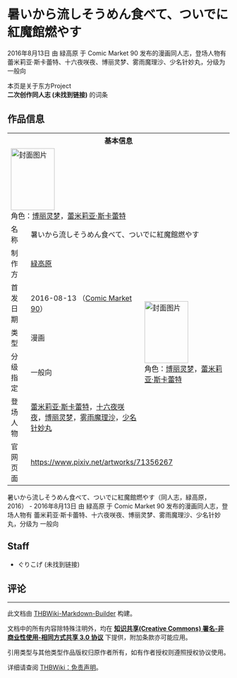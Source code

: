 # 暑いから流しそうめん食べて、ついでに紅魔館燃やす

<!-- source html: G:\repos\THBWiki-Markdown-Builder\THBWikiMarkdown\Temp\main\0\03\ns0%3A%E6%9A%91%E3%81%84%E3%81%8B%E3%82%89%E6%B5%81%E3%81%97%E3%81%9D%E3%81%86%E3%82%81%E3%82%93%E9%A3%9F%E3%81%B9%E3%81%A6%E3%80%81%E3%81%A4%E3%81%84%E3%81%A7%E3%81%AB%E7%B4%85%E9%AD%94%E9%A4%A8%E7%87%83%E3%82%84%E3%81%99.html -->

2016年8月13日 由 緑高原 于 Comic Market 90 发布的漫画同人志，登场人物有 蕾米莉亚·斯卡蕾特、十六夜咲夜、博丽灵梦、雾雨魔理沙、少名针妙丸，分级为 一般向

本页是关于东方Project  
 **二次创作同人志 (未找到链接)** 的词条

## 作品信息

<table><tbody><tr><th colspan="3">基本信息</th></tr><tr><td class="cover-artwork-mobile" colspan="2"><a href="./文件-暑いから流しそうめん食べて、ついでに紅魔館燃やす封面.jpg.md" class="image" title="封面图片"><img alt="封面图片" src="https://upload.thwiki.cc/thumb/f/fc/%E6%9A%91%E3%81%84%E3%81%8B%E3%82%89%E6%B5%81%E3%81%97%E3%81%9D%E3%81%86%E3%82%81%E3%82%93%E9%A3%9F%E3%81%B9%E3%81%A6%E3%80%81%E3%81%A4%E3%81%84%E3%81%A7%E3%81%AB%E7%B4%85%E9%AD%94%E9%A4%A8%E7%87%83%E3%82%84%E3%81%99%E5%B0%81%E9%9D%A2.jpg/99px-%E6%9A%91%E3%81%84%E3%81%8B%E3%82%89%E6%B5%81%E3%81%97%E3%81%9D%E3%81%86%E3%82%81%E3%82%93%E9%A3%9F%E3%81%B9%E3%81%A6%E3%80%81%E3%81%A4%E3%81%84%E3%81%A7%E3%81%AB%E7%B4%85%E9%AD%94%E9%A4%A8%E7%87%83%E3%82%84%E3%81%99%E5%B0%81%E9%9D%A2.jpg" decoding="async" loading="lazy" width="99" height="140" srcset="https://upload.thwiki.cc/thumb/f/fc/%E6%9A%91%E3%81%84%E3%81%8B%E3%82%89%E6%B5%81%E3%81%97%E3%81%9D%E3%81%86%E3%82%81%E3%82%93%E9%A3%9F%E3%81%B9%E3%81%A6%E3%80%81%E3%81%A4%E3%81%84%E3%81%A7%E3%81%AB%E7%B4%85%E9%AD%94%E9%A4%A8%E7%87%83%E3%82%84%E3%81%99%E5%B0%81%E9%9D%A2.jpg/149px-%E6%9A%91%E3%81%84%E3%81%8B%E3%82%89%E6%B5%81%E3%81%97%E3%81%9D%E3%81%86%E3%82%81%E3%82%93%E9%A3%9F%E3%81%B9%E3%81%A6%E3%80%81%E3%81%A4%E3%81%84%E3%81%A7%E3%81%AB%E7%B4%85%E9%AD%94%E9%A4%A8%E7%87%83%E3%82%84%E3%81%99%E5%B0%81%E9%9D%A2.jpg 1.5x, https://upload.thwiki.cc/thumb/f/fc/%E6%9A%91%E3%81%84%E3%81%8B%E3%82%89%E6%B5%81%E3%81%97%E3%81%9D%E3%81%86%E3%82%81%E3%82%93%E9%A3%9F%E3%81%B9%E3%81%A6%E3%80%81%E3%81%A4%E3%81%84%E3%81%A7%E3%81%AB%E7%B4%85%E9%AD%94%E9%A4%A8%E7%87%83%E3%82%84%E3%81%99%E5%B0%81%E9%9D%A2.jpg/198px-%E6%9A%91%E3%81%84%E3%81%8B%E3%82%89%E6%B5%81%E3%81%97%E3%81%9D%E3%81%86%E3%82%81%E3%82%93%E9%A3%9F%E3%81%B9%E3%81%A6%E3%80%81%E3%81%A4%E3%81%84%E3%81%A7%E3%81%AB%E7%B4%85%E9%AD%94%E9%A4%A8%E7%87%83%E3%82%84%E3%81%99%E5%B0%81%E9%9D%A2.jpg 2x" data-file-width="502" data-file-height="708"></a><div class="cover-char">角色：<a href="./博丽灵梦.md" title="博丽灵梦">博丽灵梦</a>，<a href="./蕾米莉亚·斯卡蕾特.md" title="蕾米莉亚·斯卡蕾特">蕾米莉亚·斯卡蕾特</a></div></td>
</tr><tr><td class="label">名称</td><td colspan="2"> 暑いから流しそうめん食べて、ついでに紅魔館燃やす </td></tr><tr><td class="label">制作方</td><td><a href="./緑高原.md" title="緑高原">緑高原</a></td><td class="cover-artwork" rowspan="5" style="min-width:140px;"><a href="./文件-暑いから流しそうめん食べて、ついでに紅魔館燃やす封面.jpg.md" class="image" title="封面图片"><img alt="封面图片" src="https://upload.thwiki.cc/thumb/f/fc/%E6%9A%91%E3%81%84%E3%81%8B%E3%82%89%E6%B5%81%E3%81%97%E3%81%9D%E3%81%86%E3%82%81%E3%82%93%E9%A3%9F%E3%81%B9%E3%81%A6%E3%80%81%E3%81%A4%E3%81%84%E3%81%A7%E3%81%AB%E7%B4%85%E9%AD%94%E9%A4%A8%E7%87%83%E3%82%84%E3%81%99%E5%B0%81%E9%9D%A2.jpg/99px-%E6%9A%91%E3%81%84%E3%81%8B%E3%82%89%E6%B5%81%E3%81%97%E3%81%9D%E3%81%86%E3%82%81%E3%82%93%E9%A3%9F%E3%81%B9%E3%81%A6%E3%80%81%E3%81%A4%E3%81%84%E3%81%A7%E3%81%AB%E7%B4%85%E9%AD%94%E9%A4%A8%E7%87%83%E3%82%84%E3%81%99%E5%B0%81%E9%9D%A2.jpg" decoding="async" loading="lazy" width="99" height="140" srcset="https://upload.thwiki.cc/thumb/f/fc/%E6%9A%91%E3%81%84%E3%81%8B%E3%82%89%E6%B5%81%E3%81%97%E3%81%9D%E3%81%86%E3%82%81%E3%82%93%E9%A3%9F%E3%81%B9%E3%81%A6%E3%80%81%E3%81%A4%E3%81%84%E3%81%A7%E3%81%AB%E7%B4%85%E9%AD%94%E9%A4%A8%E7%87%83%E3%82%84%E3%81%99%E5%B0%81%E9%9D%A2.jpg/149px-%E6%9A%91%E3%81%84%E3%81%8B%E3%82%89%E6%B5%81%E3%81%97%E3%81%9D%E3%81%86%E3%82%81%E3%82%93%E9%A3%9F%E3%81%B9%E3%81%A6%E3%80%81%E3%81%A4%E3%81%84%E3%81%A7%E3%81%AB%E7%B4%85%E9%AD%94%E9%A4%A8%E7%87%83%E3%82%84%E3%81%99%E5%B0%81%E9%9D%A2.jpg 1.5x, https://upload.thwiki.cc/thumb/f/fc/%E6%9A%91%E3%81%84%E3%81%8B%E3%82%89%E6%B5%81%E3%81%97%E3%81%9D%E3%81%86%E3%82%81%E3%82%93%E9%A3%9F%E3%81%B9%E3%81%A6%E3%80%81%E3%81%A4%E3%81%84%E3%81%A7%E3%81%AB%E7%B4%85%E9%AD%94%E9%A4%A8%E7%87%83%E3%82%84%E3%81%99%E5%B0%81%E9%9D%A2.jpg/198px-%E6%9A%91%E3%81%84%E3%81%8B%E3%82%89%E6%B5%81%E3%81%97%E3%81%9D%E3%81%86%E3%82%81%E3%82%93%E9%A3%9F%E3%81%B9%E3%81%A6%E3%80%81%E3%81%A4%E3%81%84%E3%81%A7%E3%81%AB%E7%B4%85%E9%AD%94%E9%A4%A8%E7%87%83%E3%82%84%E3%81%99%E5%B0%81%E9%9D%A2.jpg 2x" data-file-width="502" data-file-height="708"></a><div class="cover-char">角色：<a href="./博丽灵梦.md" title="博丽灵梦">博丽灵梦</a>，<a href="./蕾米莉亚·斯卡蕾特.md" title="蕾米莉亚·斯卡蕾特">蕾米莉亚·斯卡蕾特</a></div></td>
</tr><tr><td class="label">首发日期</td><td>2016-08-13&#160;（<a href="/展会作品列表?e=Comic+Market%2390">Comic Market 90</a>）</td></tr><tr><td class="label">类型</td><td>漫画</td></tr><tr><td class="label">分级指定</td><td>一般向</td></tr><tr><td class="label">登场人物</td><td><a href="./蕾米莉亚·斯卡蕾特.md" title="蕾米莉亚·斯卡蕾特">蕾米莉亚·斯卡蕾特</a>，<a href="/%E5%8D%81%E5%85%AD%E5%A4%9C%E5%92%B2%E5%A4%9C" title="十六夜咲夜">十六夜咲夜</a>，<a href="./博丽灵梦.md" title="博丽灵梦">博丽灵梦</a>，<a href="./雾雨魔理沙.md" title="雾雨魔理沙">雾雨魔理沙</a>，<a href="./少名针妙丸.md" title="少名针妙丸">少名针妙丸</a></td></tr>
<tr><td class="label">官网页面</td><td colspan="2"><a rel="nofollow" class="external free" href="https://www.pixiv.net/artworks/71356267">https://www.pixiv.net/artworks/71356267</a></td></tr></tbody></table>

暑いから流しそうめん食べて、ついでに紅魔館燃やす（同人志，緑高原，2016） - 2016年8月13日 由 緑高原 于 Comic Market 90 发布的漫画同人志，登场人物有 蕾米莉亚·斯卡蕾特、十六夜咲夜、博丽灵梦、雾雨魔理沙、少名针妙丸，分级为 一般向

## Staff
- ぐりこげ (未找到链接)


## 评论




---

此文档由 [THBWiki-Markdown-Builder](https://github.com/Delsin-Yu/THBWiki-Markdown-Builder) 构建。

文档中的所有内容除特殊注明外，均在 [**知识共享(Creative Commons) 署名-非商业性使用-相同方式共享 3.0 协议**](https://creativecommons.org/licenses/by-sa/3.0/deed.zh-hans) 下提供，附加条款亦可能应用。

引用类型与其他类型作品版权归原作者所有，如有作者授权则遵照授权协议使用。

详细请查阅 [THBWiki：免责声明](https://thbwiki.cc/THBWiki:%E5%85%8D%E8%B4%A3%E5%A3%B0%E6%98%8E)。

